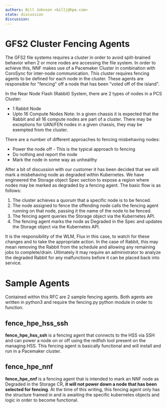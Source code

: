 ```yaml
---
authors: Bill Johnson <billj@hpe.com>
state: discussion
discussion: 
---
```

GFS2 Cluster Fencing Agents
==================================
The GFS2 file systems requires a cluster in order to avoid split-brained behavior when 2 or more nodes are accessing the file system.  In order to achieve this, NNF makes use of a Pacemaker Cluster in combination with CoroSync for inter-node communication.  This cluster requires fencing agents to be defined for each node in the cluster.  These agents are responsible for "fencing" off a node that has been "voted off of the island".

In the Near Node Flash (Rabbit) System, there are 2 types of nodes in a PCS Cluster:
* 1 Rabbit Node
* Upto 16 Compute Nodes
Note: In a given chassis it is expected that the Rabbit and all 16 compute nodes are part of a cluster.  There may be exceptions for UAN/FEN nodes in a given chassis, they may be exempted from the cluster.

There are a number of different approaches to fencing misbehaving nodes:
* Power the node off - This is the typical approach to fencing
* Do nothing and report the node
* Mark the node in some way as unhealthy

After a bit of discussion with our customer it has been decided that we will mark a misbehaving node as degraded within Kubernetes.  We have engineered the Storage object Spec section to expose a region where nodes may be marked as degraded by a fencing agent.  The basic flow is as follows:

1. The cluster achieves a quorum that a specific node is to be fenced.
2. The node assigned to fence the offending node calls the fencing agent running on that node, passing it the name of the node to be fenced.
3. The fencing agent queries the Storage object via the Kubernetes API.
4. The fencing agent marks the node as Degraded in the Spec and updates the Storage object via the Kubernetes API.

It is the responsibility of the WLM, Flux in this case, to watch for these changes and to take the appropriate action.  In the case of Rabbit, this may mean removing the Rabbit from the schedule and allowing any remaining jobs to complete/drain.  Ultimately it may require an administrator to analyze the degraded Rabbit for any malfunctions before it can be placed back into service.

Sample Agents
==================================
Contained within this RFC are 2 sample fencing agents.  Both agents are written in python3 and require the fencing.py python module in order to function.

## fence_hpe_hss_ssh

**fence_hpe_hss_ssh** is a fencing agent that connects to the HSS via SSH and can power a node on or off using the redfish tool present on the managing HSS.  This fencing agent is basically functional and will install and run in a Pacemaker cluster.

## fence_hpe_nnf
 
**fence_hpe_nnf** is a fencing agent that is intended to mark an NNF node as Degraded in the Storage CR, **it will not power down a node that has been selected for fencing**.  At the time of this writing, this fencing agent only has the structure framed in and is awaiting the specific kubernetes objects and logic in order to become functional.